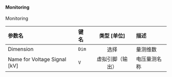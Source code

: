 <!--
DO NOT EDIT THIS FILE DIRECTLY.
This file is generated by tools/comp-docs.js.
All changes will be overwritten by regeneration.
-->

<slot class="model-parameters">

#### Monitoring

Monitoring

| 参数名 | 键名 | 类型 [单位] | 描述 |
|:------ |:---- |:-----------:|:---- |
| Dimension | `Dim` | 选择 | 量测维数 |
| Name for Voltage Signal \[kV\] | `V` | 虚拟引脚（输出） | 电压量测名称 |


</slot>
